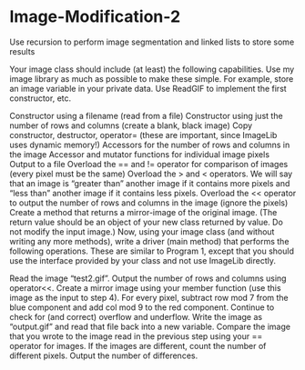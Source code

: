 # Image-Modification-2
Use recursion to perform image segmentation and linked lists to store some results

Your image class should include (at least) the following capabilities. Use my image library as much as possible to make these simple. For example, store an image variable in your private data. Use ReadGIF to implement the first constructor, etc.

Constructor using a filename (read from a file)
Constructor using just the number of rows and columns (create a blank, black image)
Copy constructor, destructor, operator= (these are important, since ImageLib uses dynamic memory!)
Accessors for the number of rows and columns in the image
Accessor and mutator functions for individual image pixels
Output to a file
Overload the == and != operator for comparison of images (every pixel must be the same)
Overload the > and < operators. We will say that an image is “greater than” another image if it contains more pixels and “less than” another image if it contains less pixels.
Overload the << operator to output the number of rows and columns in the image (ignore the pixels)
Create a method that returns a  mirror-image of the original image. (The return value should be an object of your new class returned by value. Do not modify the input image.)
Now, using your image class (and without writing any more methods), write a driver (main method) that performs the following operations. These are similar to Program 1, except that you should use the interface provided by your class and not use ImageLib directly.

Read the image “test2.gif”.
Output the number of rows and columns using operator<<.
Create a mirror image using your member function (use this image as the input to step 4).
For every pixel, subtract row mod 7 from the blue component and add col mod 9 to the red component. Continue to check for (and correct) overflow and underflow.
Write the image as “output.gif” and read that file back into a new variable.
Compare the image that you wrote to the image read in the previous step using your == operator for images.
If the images are different, count the number of different pixels.
Output the number of differences.
